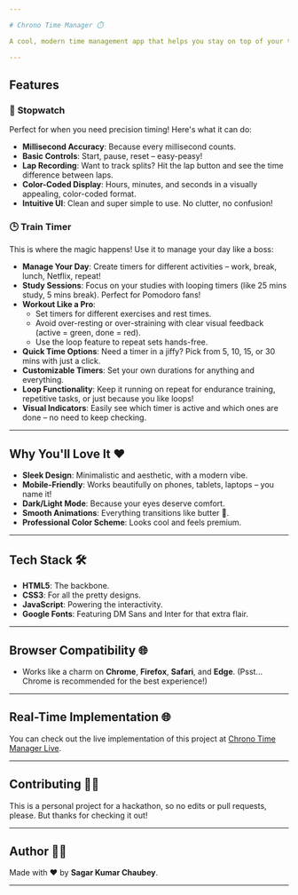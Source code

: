 ```yaml
---

# Chrono Time Manager ⏱️

A cool, modern time management app that helps you stay on top of your tasks. Whether it's tracking your workout, managing study sessions, or just timing how long it takes to devour a pizza, Chrono Time Manager has got you covered!

---
```


## Features

### 🚀 **Stopwatch**
Perfect for when you need precision timing! Here's what it can do:
- **Millisecond Accuracy**: Because every millisecond counts.
- **Basic Controls**: Start, pause, reset – easy-peasy!
- **Lap Recording**: Want to track splits? Hit the lap button and see the time difference between laps.
- **Color-Coded Display**: Hours, minutes, and seconds in a visually appealing, color-coded format.
- **Intuitive UI**: Clean and super simple to use. No clutter, no confusion!

### 🕒 **Train Timer**
This is where the magic happens! Use it to manage your day like a boss:
- **Manage Your Day**: Create timers for different activities – work, break, lunch, Netflix, repeat!
- **Study Sessions**: Focus on your studies with looping timers (like 25 mins study, 5 mins break). Perfect for Pomodoro fans!
- **Workout Like a Pro**: 
  - Set timers for different exercises and rest times.
  - Avoid over-resting or over-straining with clear visual feedback (active = green, done = red).
  - Use the loop feature to repeat sets hands-free.
- **Quick Time Options**: Need a timer in a jiffy? Pick from 5, 10, 15, or 30 mins with just a click.
- **Customizable Timers**: Set your own durations for anything and everything.
- **Loop Functionality**: Keep it running on repeat for endurance training, repetitive tasks, or just because you like loops!
- **Visual Indicators**: Easily see which timer is active and which ones are done – no need to keep checking.

---

## Why You'll Love It ❤️
- **Sleek Design**: Minimalistic and aesthetic, with a modern vibe.
- **Mobile-Friendly**: Works beautifully on phones, tablets, laptops – you name it!
- **Dark/Light Mode**: Because your eyes deserve comfort.
- **Smooth Animations**: Everything transitions like butter 🧈.
- **Professional Color Scheme**: Looks cool and feels premium.

---

## Tech Stack 🛠️
- **HTML5**: The backbone.
- **CSS3**: For all the pretty designs.
- **JavaScript**: Powering the interactivity.
- **Google Fonts**: Featuring DM Sans and Inter for that extra flair.

---

## Browser Compatibility 🌐
- Works like a charm on **Chrome**, **Firefox**, **Safari**, and **Edge**. (Psst... Chrome is recommended for the best experience!)

---

## Real-Time Implementation 🌐

You can check out the live implementation of this project at [Chrono Time Manager Live](https://papaya-dasik-a0da07.netlify.app/).

---

## Contributing 🙅‍♂️
This is a personal project for a hackathon, so no edits or pull requests, please. But thanks for checking it out!

---

## Author 👨‍💻
Made with ❤️ by **Sagar Kumar Chaubey**.  

---
